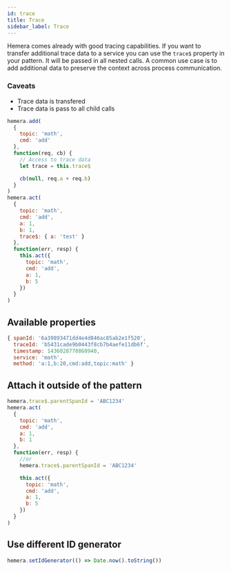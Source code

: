```yaml
---
id: trace
title: Trace
sidebar_label: Trace
---
```


Hemera comes already with good tracing capabilities.
If you want to transfer additional trace data to a service you can use the `trace$` property in your pattern. It will be passed in all nested calls. A common use case is to add additional data to preserve the context across process communication.

### Caveats

* Trace data is transfered
* Trace data is pass to all child calls

```js
hemera.add(
  {
    topic: 'math',
    cmd: 'add'
  },
  function(req, cb) {
    // Access to trace data
    let trace = this.trace$

    cb(null, req.a + req.b)
  }
)
hemera.act(
  {
    topic: 'math',
    cmd: 'add',
    a: 1,
    b: 1,
    trace$: { a: 'test' }
  },
  function(err, resp) {
    this.act({
      topic: 'math',
      cmd: 'add',
      a: 1,
      b: 5
    })
  }
)
```

## Available properties

```js
{ spanId: '6a39893471dd4e4d846ac85ab2e1f520',
  traceId: 'b5431cade9b0443f8cb7b4aefe11db6f',
  timestamp: 1436028778860940,
  service: 'math',
  method: 'a:1,b:20,cmd:add,topic:math' }
```

## Attach it outside of the pattern

```js
hemera.trace$.parentSpanId = 'ABC1234'
hemera.act(
  {
    topic: 'math',
    cmd: 'add',
    a: 1,
    b: 1
  },
  function(err, resp) {
    //or
    hemera.trace$.parentSpanId = 'ABC1234'

    this.act({
      topic: 'math',
      cmd: 'add',
      a: 1,
      b: 5
    })
  }
)
```

## Use different ID generator

```js
hemera.setIdGenerator(() => Date.now().toString())
```
